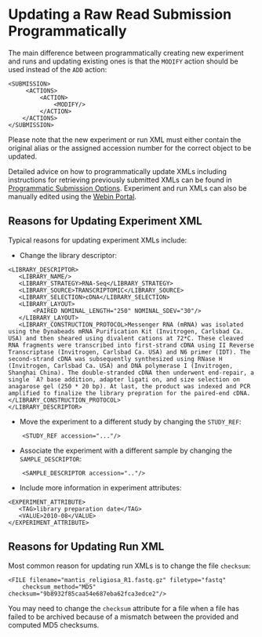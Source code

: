 # Updating a Raw Read Submission Programmatically

The main difference between programmatically creating new experiment and runs
and updating existing ones is that the `MODIFY` action should be used instead of the `ADD` action:

```
<SUBMISSION>
     <ACTIONS>
         <ACTION>
             <MODIFY/>
         </ACTION>
    </ACTIONS>
</SUBMISSION>
```

Please note that the new experiment or run XML must either contain the original alias or the
assigned accession number for the correct object to be updated.

Detailed advice on how to programmatically update XMLs
including instructions for retrieving previously submitted XMLs can be
found in [Programmatic Submission Options](../../submit/general-guide/programmatic.html).
Experiment and run XMLs can also be manually edited using the
[Webin Portal](../../submit/general-guide/submissions-portal.html).

## Reasons for Updating Experiment XML

Typical reasons for updating experiment XMLs include:

- Change the library descriptor:

```
<LIBRARY_DESCRIPTOR>
   <LIBRARY_NAME/>
   <LIBRARY_STRATEGY>RNA-Seq</LIBRARY_STRATEGY>
   <LIBRARY_SOURCE>TRANSCRIPTOMIC</LIBRARY_SOURCE>
   <LIBRARY_SELECTION>cDNA</LIBRARY_SELECTION>
   <LIBRARY_LAYOUT>
       <PAIRED NOMINAL_LENGTH="250" NOMINAL_SDEV="30"/>
   </LIBRARY_LAYOUT>
   <LIBRARY_CONSTRUCTION_PROTOCOL>Messenger RNA (mRNA) was isolated using the Dynabeads mRNA Purification Kit (Invitrogen, Carlsbad Ca. USA) and then sheared using divalent cations at 72*C. These cleaved RNA fragments were transcribed into first-strand cDNA using II Reverse Transcriptase (Invitrogen, Carlsbad Ca. USA) and N6 primer (IDT). The second-strand cDNA was subsequently synthesized using RNase H (Invitrogen, Carlsbad Ca. USA) and DNA polymerase I (Invitrogen, Shanghai China). The double-stranded cDNA then underwent end-repair, a single `A? base addition, adapter ligati on, and size selection on anagarose gel (250 * 20 bp). At last, the product was indexed and PCR amplified to finalize the library prepration for the paired-end cDNA.</LIBRARY_CONSTRUCTION_PROTOCOL>
</LIBRARY_DESCRIPTOR>
 ```

- Move the experiment to a different study by changing the `STUDY_REF`:

```
    <STUDY_REF accession="..."/>
```

- Associate the experiment with a different sample by changing the `SAMPLE_DESCRIPTOR`:

```
    <SAMPLE_DESCRIPTOR accession=".."/>
```

- Include more information in experiment attributes:

```
<EXPERIMENT_ATTRIBUTE>
   <TAG>library preparation date</TAG>
   <VALUE>2010-08</VALUE>
</EXPERIMENT_ATTRIBUTE>
```

## Reasons for Updating Run XML

Most common reason for updating run XMLs is to change the file `checksum`:

```
<FILE filename="mantis_religiosa_R1.fastq.gz" filetype="fastq"
    checksum_method="MD5" checksum="9b8932f85caa54e687eba62fca3edce2"/>
```

You may need to change the `checksum` attribute for a file
when a file has failed to be archived because of a mismatch
between the provided and computed MD5 checksums.
